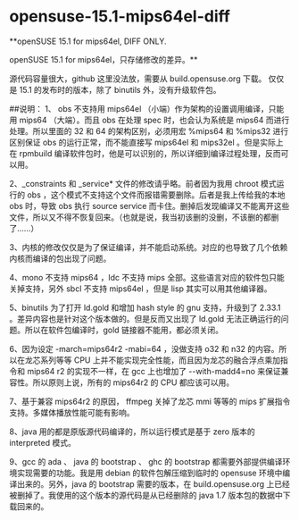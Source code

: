 # opensuse-15.1-mips64el-diff
**openSUSE 15.1 for mips64el, DIFF ONLY.

openSUSE 15.1 for mips64el，只存储修改的差异。**

源代码容量很大，github 这里没法放，需要从 build.opensuse.org 下载。
仅仅是 15.1 的发布时的版本，除了 binutils 外，没有升级软件包。

##说明：
1、 obs 不支持用 mips64el （小端）作为架构的设置调用编译，只能用 mips64 （大端）。而且 obs 在处理 spec 时，也会认为系统是 mips64 而进行处理。所以里面的 32 和 64 的架构区别，必须用宏 %mips64 和 %mips32 进行区别保证 obs 的运行正常，而不能直接写 mips64el 和 mips32el 。但是实际上在 rpmbuild 编译软件包时，他是可以识别的，所以详细到编译过程处理，反而可以用。

2、_constraints 和 _service* 文件的修改请乎略。前者因为我用 chroot 模式运行的 obs ，这个模式不支持这个文件而报错需要删除。后者是我上传给我的本地 obs 时，导致 obs 执行 source service 而卡住。删掉后发现编译又不能离开这些文件，所以又不得不恢复回来。（也就是说，我当初该删的没删，不该删的都删了……）

3、内核的修改仅仅是为了保证编译，并不能启动系统。对应的也导致了几个依赖内核而编译的包出现了问题。

4、mono 不支持 mips64 ，ldc 不支持 mips 全部。这些语言对应的软件包只能关掉支持，另外 sbcl 不支持 mips64el ，但是 lisp 其实可以用其他编译器。

5、binutils 为了打开 ld.gold 和增加 hash style 的 gnu 支持，升级到了 2.33.1 。差异内容也是针对这个版本做的。但是反而又出现了 ld.gold 无法正确运行的问题。所以在软件包编译时，gold 链接器不能用，都必须关闭。

6、因为设定 -march=mips64r2 -mabi=64 ，没做支持 o32 和 n32 的内容。所以在龙芯系列等等 CPU 上并不能实现完全性能，而且因为龙芯的融合浮点乘加指令和 mips64 r2 的实现不一样，在 gcc 上也增加了 --with-madd4=no 来保证兼容性。所以原则上说，所有的 mips64r2 的 CPU 都应该可以用。

7、基于兼容 mips64r2 的原因， ffmpeg 关掉了龙芯 mmi 等等的 mips 扩展指令支持。多媒体播放性能可能有影响。

8、java 用的都是原版源代码编译的，所以运行模式是基于 zero 版本的 interpreted 模式。

9、gcc 的 ada 、 java 的 bootstrap 、 ghc 的 bootstrap 都需要外部提供编译环境实现需要的功能。我是用 debian 的软件包解压缩到临时的 opensuse 环境中编译出来的。另外，java 的 bootstrap 需要的版本，在 build.opensuse.org 上已经被删掉了。我使用的这个版本的源代码是从已经删除的 java 1.7 版本包的数据中下载回来的。
